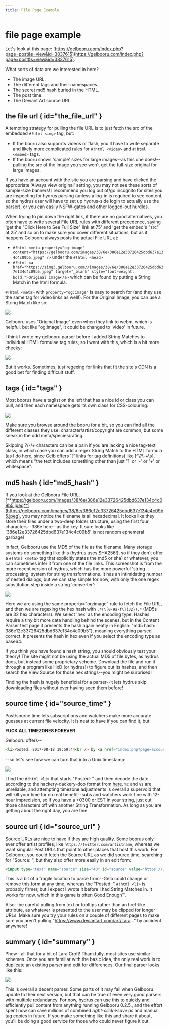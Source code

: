 ```yaml
---
title: File Page Example
---
```


# file page example  

Let's look at this page: [https://gelbooru.com/index.php?page=post&s=view&id=3837615](https://gelbooru.com/index.php?page=post&s=view&id=3837615).

What sorts of data are we interested in here?

*   The image URL.
*   The different tags and their namespaces.
*   The secret md5 hash buried in the HTML.
*   The post time.
*   The Deviant Art source URL.

## the file url { id="the_file_url" }

A tempting strategy for pulling the file URL is to just fetch the src of the embedded `#!html <img>` tag, but:

*   If the booru also supports videos or flash, you'll have to write separate and likely more complicated rules for `#!html <video>` and `#!html <embed>` tags.
*   If the booru shows 'sample' sizes for large images--as this one does!--pulling the src of the image you see won't get the full-size original for large images.

If you have an account with the site you are parsing and have clicked the appropriate 'Always view original' setting, you may not see these sorts of sample-size banners! I recommend you log out of/go incognito for sites you are inspecting for hydrus parsing (unless a log-in is required to see content, so the hydrus user will have to set up hydrus-side login to actually use the parser), or you can easily NSFW-gates and other logged-out hurdles.

When trying to pin down the right link, if there are no good alternatives, you often have to write several File URL rules with different precedence, saying 'get the "Click Here to See Full Size" link at 75' and 'get the embed's "src" at 25' and so on to make sure you cover different situations, but as it happens Gelbooru always posts the actual File URL at:

*   `#!html <meta property="og:image" content="https://gelbooru.com/images/38/6e/386e12e33726425dbd637e134c4c09b5.jpeg" />` under the `#!html <head>`
*   `#!html <a href="https://simg3.gelbooru.com//images/38/6e/386e12e33726425dbd637e134c4c09b5.jpeg" target="_blank" style="font-weight: bold;">Original image</a>` which can be found by putting a String Match in the html formula.

`#!html <meta>` with `property="og:image"` is easy to search for (and they use the same tag for video links as well!). For the Original Image, you can use a String Match like so:

[![](images/downloader_post_example_clean.png)](images/downloader_post_example_clean.png)

Gelbooru uses "Original Image" even when they link to webm, which is helpful, but like "og:image", it could be changed to 'video' in future.

I think I wrote my gelbooru parser before I added String Matches to individual HTML formulae tag rules, so I went with this, which is a bit more cheeky:

![](images/downloader_post_example_cheeky.png)

But it works. Sometimes, just regexing for links that fit the site's CDN is a good bet for finding difficult stuff.

## tags { id="tags" }

Most boorus have a taglist on the left that has a nice id or class you can pull, and then each namespace gets its own class for CSS-colouring:

![](images/downloader_post_example_meta_tag.png)

Make sure you browse around the booru for a bit, so you can find all the different classes they use. character/artist/copyright are common, but some sneak in the odd meta/species/rating.

Skipping ?/-/+ characters can be a pain if you are lacking a nice tag-text class, in which case you can add a regex String Match to the HTML formula (as I do here, since Gelb offers '?' links for tag definitions) like \[^\\?\\-+\\s\], which means "the text includes something other than just '?' or '-' or '+' or whitespace".

## md5 hash { id="md5_hash" }

If you look at the Gelbooru File URL, [**https://gelbooru.com/images/38/6e/386e12e33726425dbd637e134c4c09b5.jpeg**](https://gelbooru.com/images/38/6e/386e12e33726425dbd637e134c4c09b5.jpeg), you may notice the filename is all hexadecimal. It looks like they store their files under a two-deep folder structure, using the first four characters--386e here--as the key. It sure looks like '386e12e33726425dbd637e134c4c09b5' is not random ephemeral garbage!

In fact, Gelbooru use the MD5 of the file as the filename. Many storage systems do something like this (hydrus uses SHA256!), so if they don't offer a `#!html <meta>` tag that explicitly states the md5 or sha1 or whatever, you can sometimes infer it from one of the file links. This screenshot is from the more recent version of hydrus, which has the more powerful 'string processing' system for string transformations. It has an intimidating number of nested dialogs, but we can stay simple for now, with only the one regex substitution step inside a string 'converter':

![](images/downloader_post_example_md5.png)

Here we are using the same property="og:image" rule to fetch the File URL, and then we are regexing the hex hash with `.*(\[0-9a-f\]{32}).*` (MD5s are 32 hex characters). We select 'hex' as the encoding type. Hashes require a tiny bit more data handling behind the scenes, but in the Content Parser test page it presents the hash again neatly in English: "md5 hash: 386e12e33726425dbd637e134c4c09b5"), meaning everything parsed correct. It presents the hash in hex even if you select the encoding type as base64.

If you think you have found a hash string, you should obviously test your theory! The site might not be using the actual MD5 of file bytes, as hydrus does, but instead some proprietary scheme. Download the file and run it through a program like HxD (or hydrus!) to figure out its hashes, and then search the View Source for those hex strings--you might be surprised!

Finding the hash is hugely beneficial for a parser--it lets hydrus skip downloading files without ever having seen them before!

## source time { id="source_time" }

Post/source time lets subscriptions and watchers make more accurate guesses at current file velocity. It is neat to have if you can find it, but:

<b class="dealwithit">FUCK ALL TIMEZONES FOREVER</b>

Gelbooru offers--

```html
<li>Posted: 2017-08-18 19:59:44<br /> by <a href="index.php?page=account&s=profile&uname=jayage5ds">jayage5ds</a></li>
```

--so let's see how we can turn that into a Unix timestamp:

![](images/downloader_post_example_source_time.png)

I find the `#!html <li>` that starts "Posted: " and then decode the date according to the hackery-dackery-doo format from [here](https://docs.python.org/2/library/datetime.html#strftime-and-strptime-behavior). `%c` and `%z` are unreliable, and attempting timezone adjustments is overall a supervoid that will kill your time for no real benefit--subs and watchers work fine with 12-hour imprecision, so if you have a +0300 or EST in your string, just cut those characters off with another String Transformation. As long as you are getting about the right day, you are fine.

## source url { id="source_url" }

Source URLs are nice to have if they are high quality. Some boorus only ever offer artist profiles, like `https://twitter.com/artistname`, whereas we want singular Post URLs that point to other places that host this work. For Gelbooru, you could fetch the Source URL as we did source time, searching for "Source: ", but they also offer more easily in an edit form:

```html
<input type="text" name="source" size="40" id="source" value="https://www.deviantart.com/art/Lara-Croft-Artifact-Dive-699335378" />
```

This is a bit of a fragile location to parse from--Gelb could change or remove this form at any time, whereas the "Posted: " `#!html <li>` is probably firmer, but I expect I wrote it before I had String Matches in. It works for now, which in this game is often Good Enough™.

Also--be careful pulling from text or tooltips rather than an href-like attribute, as whatever is presented to the user may be clipped for longer URLs. Make sure you try your rules on a couple of different pages to make sure you aren't pulling "https://www.deviantart.com/art/Lara..." by accident anywhere!

## summary { id="summary" }

Phew--all that for a bit of Lara Croft! Thankfully, most sites use similar schemes. Once you are familiar with the basic idea, the only real work is to duplicate an existing parser and edit for differences. Our final parser looks like this:

![](images/downloader_post_example_final.png)

This is overall a decent parser. Some parts of it may fail when Gelbooru update to their next version, but that can be true of even very good parsers with multiple redundancy. For now, hydrus can use this to quickly and efficiently pull content from anything running Gelbooru 0.2.5., and the effort spent now can save millions of combined _right-click->save as_ and manual tag copies in future. If you make something like this and share it about, you'll be doing a good service for those who could never figure it out.
